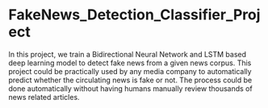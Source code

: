 # FakeNews_Detection_Classifier_Project
In this project, we  train a Bidirectional Neural Network and LSTM based deep learning model to detect fake news from a given news corpus.
This project could be practically used by any media company to automatically predict whether the circulating news is fake or not.
The process could be done automatically without having humans manually review thousands of news related articles.
